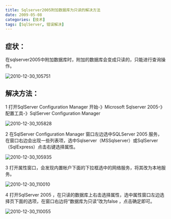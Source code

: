 ```yaml
---
title: Sqlserver2005附加数据库为只读的解决方法
date: 2009-05-08
categories: [技术]
tags: [SqlServer, 错误解决]
---
```


## 症状：

在sqlserver2005中附加数据库时，附加的数据库会变成只读的，只能进行查询操作。
<!--more-->

![2010-12-30_105751](https://cdn.jsdelivr.net/gh/oec2003/hblog-images/img/202201301953243.gif)

## 解决方法：

1 打开SqlServer Configuration Manager   开始-》Microsoft Sqlserver 2005-》配置工具-》SqlServer Configuration Manager

![2010-12-30_105828](https://cdn.jsdelivr.net/gh/oec2003/hblog-images/img/202201301953142.gif)

2 在SqlServer Configuration Manager 窗口左边选中SQLServer 2005 服务，在窗口右边会出现一些列表项，选中Sqlserver（MSSqlserver）或SqlServer（SqlExpress）点击右键选择属性。

![2010-12-30_105935](https://cdn.jsdelivr.net/gh/oec2003/hblog-images/img/202201301953835.gif)

3 打开属性窗口，会发现内置帐户下面的下拉框选中的网络服务，将其改为本地服务。

![2010-12-30_110010](https://cdn.jsdelivr.net/gh/oec2003/hblog-images/img/202201301953913.gif)

4 打开SqlServer 2005 ，在只读的数据库上右击选择属性，选中属性窗口左边选择页下面的选项，在窗口右边将“数据库为只读”改为false ，点击确定即可。

![2010-12-30_110055](https://cdn.jsdelivr.net/gh/oec2003/hblog-images/img/202201301953088.gif)

